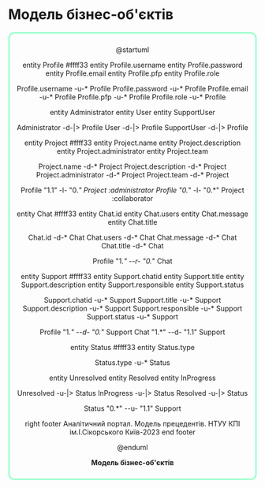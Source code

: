 # Модель бізнес-об'єктів


<center style="
    border-radius:12px;
    border: 3px solid #99ffcc;
    padding: 0.7em;"
>

@startuml

entity Profile #ffff33
entity Profile.username
entity Profile.password
entity Profile.email
entity Profile.pfp
entity Profile.role

Profile.username -u-* Profile
Profile.password -u-* Profile
Profile.email -u-* Profile
Profile.pfp -u-* Profile
Profile.role -u-* Profile

entity Administrator
entity User
entity SupportUser

Administrator -d-|> Profile
User -d-|> Profile
SupportUser -d-|> Profile

entity Project #ffff33
entity Project.name
entity Project.description
entity Project.administrator
entity Project.team

Project.name -d-* Project
Project.description -d-* Project
Project.administrator -d-* Project
Project.team -d-* Project

Profile "1.1" -l- "0.*" Project :administrator
Profile "0.*" -l- "0.*" Project :collaborator

entity Chat #ffff33
entity Chat.id
entity Chat.users
entity Chat.message
entity Chat.title

Chat.id -d-* Chat
Chat.users -d-* Chat
Chat.message -d-* Chat
Chat.title -d-* Chat

Profile "1.*" --r- "0.*" Chat

entity Support #ffff33
entity Support.chatid
entity Support.title
entity Support.description
entity Support.responsible
entity Support.status

Support.chatid -u-* Support
Support.title -u-* Support
Support.description -u-* Support
Support.responsible -u-* Support
Support.status -u-* Support

Profile "1.*" --d- "0.*" Support
Chat "1.*" --d- "1.1" Support

entity Status #ffff33
entity Status.type

Status.type -u-* Status

entity Unresolved
entity Resolved
entity InProgress

Unresolved -u-|> Status
InProgress -u-|> Status
Resolved -u-|> Status

Status "0.*" --u- "1.1" Support

right footer
    Аналітичний портал. Модель прецедентів.
    НТУУ КПІ ім.І.Сікорського
    Київ-2023
end footer

@enduml

**Модель бізнес-об'єктів**

</center>
